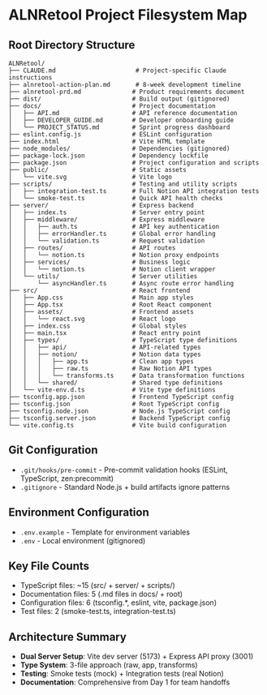 # ALNRetool Project Filesystem Map

## Root Directory Structure
```
ALNRetool/
├── CLAUDE.md                      # Project-specific Claude instructions
├── alnretool-action-plan.md       # 8-week development timeline
├── alnretool-prd.md              # Product requirements document
├── dist/                         # Build output (gitignored)
├── docs/                         # Project documentation
│   ├── API.md                    # API reference documentation
│   ├── DEVELOPER_GUIDE.md        # Developer onboarding guide
│   └── PROJECT_STATUS.md         # Sprint progress dashboard
├── eslint.config.js              # ESLint configuration
├── index.html                    # Vite HTML template
├── node_modules/                 # Dependencies (gitignored)
├── package-lock.json             # Dependency lockfile
├── package.json                  # Project configuration and scripts
├── public/                       # Static assets
│   └── vite.svg                  # Vite logo
├── scripts/                      # Testing and utility scripts
│   ├── integration-test.ts       # Full Notion API integration tests
│   └── smoke-test.ts             # Quick API health checks
├── server/                       # Express backend
│   ├── index.ts                  # Server entry point
│   ├── middleware/               # Express middleware
│   │   ├── auth.ts               # API key authentication
│   │   ├── errorHandler.ts       # Global error handling
│   │   └── validation.ts         # Request validation
│   ├── routes/                   # API routes
│   │   └── notion.ts             # Notion proxy endpoints
│   ├── services/                 # Business logic
│   │   └── notion.ts             # Notion client wrapper
│   └── utils/                    # Server utilities
│       └── asyncHandler.ts       # Async route error handling
├── src/                          # React frontend
│   ├── App.css                   # Main app styles
│   ├── App.tsx                   # Root React component
│   ├── assets/                   # Frontend assets
│   │   └── react.svg             # React logo
│   ├── index.css                 # Global styles
│   ├── main.tsx                  # React entry point
│   ├── types/                    # TypeScript type definitions
│   │   ├── api/                  # API-related types
│   │   ├── notion/               # Notion data types
│   │   │   ├── app.ts            # Clean app types
│   │   │   ├── raw.ts            # Raw Notion API types
│   │   │   └── transforms.ts     # Data transformation functions
│   │   └── shared/               # Shared type definitions
│   └── vite-env.d.ts             # Vite type definitions
├── tsconfig.app.json             # Frontend TypeScript config
├── tsconfig.json                 # Root TypeScript config
├── tsconfig.node.json            # Node.js TypeScript config
├── tsconfig.server.json          # Backend TypeScript config
└── vite.config.ts                # Vite build configuration
```

## Git Configuration
- `.git/hooks/pre-commit` - Pre-commit validation hooks (ESLint, TypeScript, zen:precommit)
- `.gitignore` - Standard Node.js + build artifacts ignore patterns

## Environment Configuration
- `.env.example` - Template for environment variables
- `.env` - Local environment (gitignored)

## Key File Counts
- TypeScript files: ~15 (src/ + server/ + scripts/)
- Documentation files: 5 (.md files in docs/ + root)
- Configuration files: 6 (tsconfig.*, eslint, vite, package.json)
- Test files: 2 (smoke-test.ts, integration-test.ts)

## Architecture Summary
- **Dual Server Setup**: Vite dev server (5173) + Express API proxy (3001)
- **Type System**: 3-file approach (raw, app, transforms)
- **Testing**: Smoke tests (mock) + Integration tests (real Notion)
- **Documentation**: Comprehensive from Day 1 for team handoffs